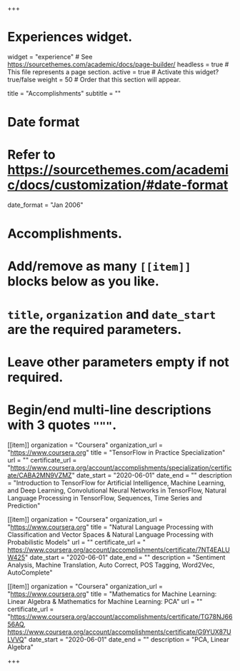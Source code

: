 +++
# Experiences widget.
widget = "experience"  # See https://sourcethemes.com/academic/docs/page-builder/
headless = true  # This file represents a page section.
active = true  # Activate this widget? true/false
weight = 50  # Order that this section will appear.

title = "Accomplish&shy;ments"
subtitle = ""

# Date format
#   Refer to https://sourcethemes.com/academic/docs/customization/#date-format
date_format = "Jan 2006"

# Accomplishments.
#   Add/remove as many `[[item]]` blocks below as you like.
#   `title`, `organization` and `date_start` are the required parameters.
#   Leave other parameters empty if not required.
#   Begin/end multi-line descriptions with 3 quotes `"""`.

[[item]]
  organization = "Coursera"
  organization_url = "https://www.coursera.org"
  title = "TensorFlow in Practice Specialization"
  url = ""
  certificate_url = "https://www.coursera.org/account/accomplishments/specialization/certificate/CABA2MN9VZMZ"
  date_start = "2020-06-01"
  date_end = ""
  description = "Introduction to TensorFlow for Artificial Intelligence, Machine Learning, and Deep Learning, Convolutional Neural Networks in TensorFlow, Natural Language Processing in TensorFlow, Sequences, Time Series and Prediction"
  
[[item]]
  organization = "Coursera"
  organization_url = "https://www.coursera.org"
  title = "Natural Language Processing with Classification and Vector Spaces & Natural Language Processing with Probabilistic Models"
  url = ""
  certificate_url = "    https://www.coursera.org/account/accomplishments/certificate/7NT4EALUW425"
  date_start = "2020-06-01"
  date_end = ""
  description = "Sentiment Analysis,  Machine Translation, Auto Correct, POS Tagging, Word2Vec, AutoComplete"
  
 [[item]]
  organization = "Coursera"
  organization_url = "https://www.coursera.org"
  title = "Mathematics for Machine Learning: Linear Algebra & Mathematics for Machine Learning: PCA"
  url = ""
  certificate_url = "https://www.coursera.org/account/accomplishments/certificate/TG78NJ6656AQ, https://www.coursera.org/account/accomplishments/certificate/G9YUX87ULVVQ"
  date_start = "2020-06-01"
  date_end = ""
  description = "PCA, Linear Algebra"


+++
